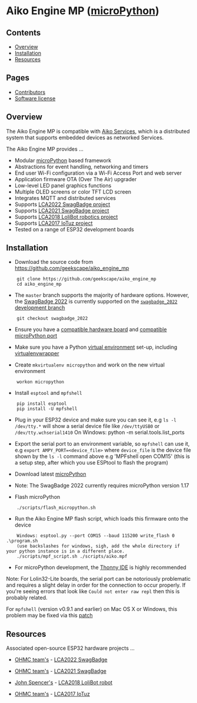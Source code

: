 Aiko Engine MP ([microPython](http://micropython.org))
==============

Contents
--------
- [Overview](#overview)
- [Installation](#installation)
- [Resources](#resources)

Pages
-----
- [Contributors](Contributors.md)
- [Software license](License)

<a name="overview" />

Overview
--------
The Aiko Engine MP is compatible with
[Aiko Services](https://github.com/geekscape/aiko_services), which is a
distributed system that supports embedded devices as networked Services.

The Aiko Engine MP provides ...

- Modular [microPython](http://micropython.org) based framework
- Abstractions for event handling, networking and timers
- End user Wi-Fi configuration via a Wi-Fi Access Port and web server
- Application firmware OTA (Over The Air) upgrader
- Low-level LED panel graphics functions
- Multiple OLED screens or color TFT LCD screen
- Integrates MQTT and distributed services
- Supports [LCA2022 SwagBadge project](http://www.openhardwareconf.org/wiki/OHMC2022_Swagbadge)
- Supports [LCA2021 SwagBadge project](http://www.openhardwareconf.org/wiki/Swagbadge2021)
- Supports [LCA2018 LoliBot robotics project](https://github.com/CCHS-Melbourne/LoliBot)
- Supports [LCA2017 IoTuz project](http://www.openhardwareconf.org/wiki/OHC2017)
- Tested on a range of ESP32 development boards

<a name="installation" />

Installation
-------------

- Download the source code from <https://github.com/geekscape/aiko_engine_mp>
```
    git clone https://github.com/geekscape/aiko_engine_mp
    cd aiko_engine_mp
```

- The `master` branch supports the majority of hardware options.  However, the
[SwagBadge 2022](http://www.openhardwareconf.org/wiki/OHMC2022_Swagbadge)
is currently supported on the
[`swagbadge_2022` development branch](https://github.com/geekscape/aiko_engine_mp/tree/swagbadge_2022)
```
    git checkout swagbadge_2022
```

- Ensure you have a
  [compatible hardware board](https://github.com/micropython/micropython/wiki/Boards-Summary) and
  [compatible microPython port](https://github.com/micropython/micropython/tree/master/ports)

- Make sure you have a Python
  [virtual environment](http://docs.python-guide.org/en/latest/dev/virtualenvs/#lower-level-virtualenv) set-up, including
  [virtualenvwrapper](http://docs.python-guide.org/en/latest/dev/virtualenvs/#virtualenvwrapper)

- Create `mkvirtualenv micropython` and work on the new virtual environment
```
    workon micropython
```

- Install `esptool` and `mpfshell`
```
    pip install esptool
    pip install -U mpfshell
```

- Plug in your ESP32 device and make sure you can see it,
  e.g `ls -l /dev/tty.*` will show a serial device file like `/dev/ttyUSB0`
  or `/dev/tty.wchserial1410`
  On Windows: python -m serial.tools.list_ports

- Export the serial port to an environment variable, so `mpfshell` can use it,
  e.g `export AMPY_PORT=<device_file>` where `device_file` is the device file
  shown by the `ls -l` command above
  e.g 'MPFshell open COM15' (this is a setup step, after which you use ESPtool to flash the program)

- Download latest [microPython](http://micropython.org/download)

- Note: The SwagBadge 2022 currently requires microPython version 1.17

- Flash microPython

```
    ./scripts/flash_micropython.sh
```

- Run the Aiko Engine MP flash script, which loads this firmware onto the device
```
    Windows: esptool.py --port COM15 --baud 115200 write_flash 0 .\program.sh
    (use backslashes for windows, sigh, add the whole directory if your python instance is in a different place.
	./scripts/mpf_script.sh ./scripts/aiko.mpf
```

- For microPython development, the [Thonny IDE](https://thonny.org)
  is highly recommended

Note: For Lolin32-Lite boards, the serial port can be notoriously problematic
and requires a slight delay in order for the connection to occur properly.
If you're seeing errors that look like `Could not enter raw repl` then this is probably related.

For `mpfshell` (version v0.9.1 and earlier) on Mac OS X or Windows, this
problem may be fixed via this [patch](https://github.com/wendlers/mpfshell/commit/52b0636c82b06a07daa5731550f86b0d7ebc7608)

<a name="resources" />

Resources
---------
Associated open-source ESP32 hardware projects ...

- [OHMC team's](https://twitter.com/OpenHWConf) -
  [LCA2022 SwagBadge](http://www.openhardwareconf.org/wiki/OHMC2022_Swagbadge)

- [OHMC team's](https://twitter.com/swagbadge2021) -
  [LCA2021 SwagBadge](http://www.openhardwareconf.org/wiki/Swagbadge2021)

- [John Spencer's](https://twitter.com/mage0r) -
  [LCA2018 LoliBot robot](https://github.com/CCHS-Melbourne/LoliBot)

- [OHMC team's](http://www.openhardwareconf.org) -
  [LCA2017 IoTuz](http://www.openhardwareconf.org/wiki/OHC2017)
